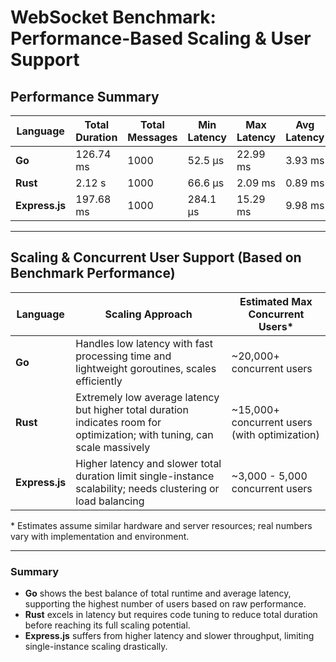 # WebSocket Benchmark: Performance-Based Scaling & User Support

## Performance Summary

| Language       | Total Duration | Total Messages | Min Latency | Max Latency | Avg Latency   |
|----------------|----------------|----------------|-------------|-------------|---------------|
| **Go**         | 126.74 ms      | 1000           | 52.5 µs     | 22.99 ms    | 3.93 ms       |
| **Rust**       | 2.12 s         | 1000           | 66.6 µs     | 2.09 ms     | 0.89 ms       |
| **Express.js** | 197.68 ms      | 1000           | 284.1 µs    | 15.29 ms    | 9.98 ms       |

---

## Scaling & Concurrent User Support (Based on Benchmark Performance)

| Language       | Scaling Approach               | Estimated Max Concurrent Users*      |
|----------------|-------------------------------|-------------------------------------|
| **Go**         | Handles low latency with fast processing time and lightweight goroutines, scales efficiently | ~20,000+ concurrent users           |
| **Rust**       | Extremely low average latency but higher total duration indicates room for optimization; with tuning, can scale massively | ~15,000+ concurrent users (with optimization) |
| **Express.js** | Higher latency and slower total duration limit single-instance scalability; needs clustering or load balancing | ~3,000 - 5,000 concurrent users     |

\* Estimates assume similar hardware and server resources; real numbers vary with implementation and environment.

---

### Summary

- **Go** shows the best balance of total runtime and average latency, supporting the highest number of users based on raw performance.  
- **Rust** excels in latency but requires code tuning to reduce total duration before reaching its full scaling potential.  
- **Express.js** suffers from higher latency and slower throughput, limiting single-instance scaling drastically.

